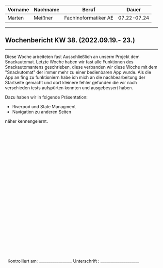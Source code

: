 | Vorname | Nachname | Beruf | Dauer |
|---|---|---|---|
|Marten| Meißner|FachInoformatiker AE|07.22-07.24|
---


## Wochenbericht KW 38.  (2022.09.19.- 23.)

---

Diese Woche arbeiteten fast Ausschließlich an unserm Projekt dem Snackautomat.
Letzte Woche haben wir fast alle Funktionen des Snackautomantens geschrieben, diese verbanden wir diese Woche mit dem "Snackutomat" der immer mehr zu einer bedienbaren App wurde.
Als die App an fing zu funktioniern habe ich mich an die nachbearbeitung der Startseite gemacht und dort kleinere fehler gefunden die wir nach verschieden tests aufspürten konnten und ausgebessert haben.

Dazu haben wir in folgende Präsentation:
 - Riverpod und State Managment
 - Navigation zu anderen Seiten  

näher kennengelernt.
&nbsp;
\
\
\
\
\
\
\
\
\
\
\
\
\
\
\
\
\
\
\
\
\
\
\
\
\
\
\
&nbsp;
Kontrolliert am: _________________   Unterschrift  : ____________________


